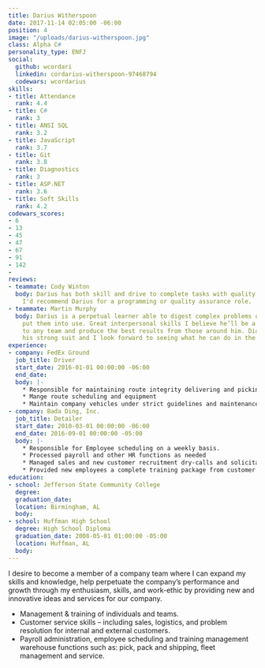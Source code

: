 ```yaml
---
title: Darius Witherspoon
date: 2017-11-14 02:05:00 -06:00
position: 4
image: "/uploads/darius-witherspoon.jpg"
class: Alpha C#
personality_type: ENFJ
social:
  github: wcordari
  linkedin: cordarius-witherspoon-97468794
  codewars: wcordarius
skills:
- title: Attendance
  rank: 4.4
- title: C#
  rank: 3
- title: ANSI SQL
  rank: 3.2
- title: JavaScript
  rank: 3.7
- title: Git
  rank: 3.8
- title: Diagnostics
  rank: 3
- title: ASP.NET
  rank: 3.6
- title: Soft Skills
  rank: 4.2
codewars_scores:
- 6
- 13
- 45
- 47
- 67
- 91
- 142
- 
reviews:
- teammate: Cody Winton
  body: Darius has both skill and drive to complete tasks with quality and accuracy.
    I'd recommend Darius for a programming or quality assurance role.
- teammate: Martin Murphy
  body: Darius is a perpetual learner able to digest complex problems quickly and
    put them into use. Great interpersonal skills I believe he’ll be a valuable asset
    to any team and produce the best results from those around him. Diagnostics are
    his strong suit and I look forward to seeing what he can do in the wild.
experience:
- company: FedEx Ground
  job_title: Driver
  start_date: 2016-01-01 00:00:00 -06:00
  end_date: 
  body: |-
    * Responsible for maintaining route integrity delivering and picking up at various customers in a timely and strictly scheduled manner in order to support the logistical and operational needs of each customer
    * Mange route scheduling and equipment
    * Maintain company vehicles under strict guidelines and maintenance schedules
- company: Bada Ding, Inc.
  job_title: Detailer
  start_date: 2010-03-01 00:00:00 -06:00
  end_date: 2016-09-01 00:00:00 -05:00
  body: |-
    * Responsible for Employee scheduling on a weekly basis.
    * Processed payroll and other HR functions as needed
    * Managed sales and new customer recruitment dry-calls and solicitation
    * Provided new employees a complete training package from customer standards to basic detailing and customer service skills.
education:
- school: Jefferson State Community College
  degree: 
  graduation_date: 
  location: Birmingham, AL
  body: 
- school: Huffman High School
  degree: High School Diploma
  graduation_date: 2008-05-01 01:00:00 -05:00
  location: Huffman, AL
  body: 
---
```


I desire to become a member of a company team where I can expand my skills and
knowledge, help perpetuate the company’s performance and growth through my enthusiasm, skills, and work-ethic by providing new and innovative ideas and services for our company.

* Management & training of individuals and teams.
* Customer service skills – including sales, logistics, and problem resolution for internal and external customers.
* Payroll administration, employee scheduling and training management warehouse functions such as: pick, pack and shipping, fleet management and service.